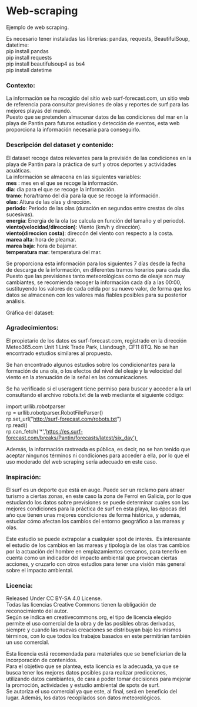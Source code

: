 # Web-scraping
Ejemplo de web scraping.


Es necesario tener instaladas las librerías: pandas, requests, BeautifulSoup, datetime:  
pip install pandas  
pip install requests  
pip install beautifulsoup4 as bs4  
pip install datetime

### Contexto:
La información se ha recogido del sitio web surf-forecast.com, un sitio web de referencia para consultar previsiones de olas y reportes de surf para las mejores playas del mundo.  
Puesto que se pretenden almacenar datos de las condiciones del mar en la playa de Pantin para futuros estudios y detección de eventos, esta web proporciona la información necesaria para conseguirlo.

### Descripción del dataset y contenido:
El dataset recoge datos relevantes para la previsión de las condiciones en la playa de Pantin para la práctica de surf y otros deportes y actividades acuáticas.  
La información se almacena en las siguientes variables:  
**mes** : mes en el que se recoge la información.  
**dia**: día para el que se recoge la información.  
**tramo**: hora/tramo del día para la que se recoge la información.  
**olas**: Altura de las olas y dirección.  
**periodo**: Periodo de las olas (duración en segundos entre crestas de olas sucesivas).  
**energia**: Energia de la ola (se calcula en función del tamaño y el periodo).  
**viento(velocidad/direccion)**: Viento (km/h y dirección).  
**viento(direccion costa)**: direccón del viento con respecto a la costa.  
**marea alta**: hora de pleamar.  
**marea baja**: hora de bajamar.  
**temperatura mar**: temperatura del mar.  
  
Se proporciona esta información para los siguientes 7 días desde la fecha de descarga de la información, en diferentes tramos horarios para cada día.
Puesto que las previsiones tanto meteorológicas como de oleaje son muy cambiantes, se recomienda recoger la información cada día a las 00:00, sustituyendo los valores de cada celda por su nuevo valor, de forma que los datos se almacenen con los valores más fiables posibles para su posterior análisis.

Gráfica del dataset:

### Agradecimientos:  
El propietario de los datos es surf-forecast.com, registrado en la dirección Meteo365.com Unit 1 Link Trade Park, Llandough, CF11 8TQ. No se han encontrado estudios similares al propuesto.  

Se han encontrado algunos estudios sobre los condicionantes para la formación de una ola, o  los efectos del nivel del oleaje y la velocidad del viento en la atenuación de la señal en las comunicaciones.  

Se ha verificado si el useragent tiene permiso para buscar y acceder a la url consultando el archivo robots.txt de la web mediante el siguiente código:  

import urllib.robotparser  
rp = urllib.robotparser.RobotFileParser()  
rp.set_url("http://surf-forecast.com/robots.txt")  
rp.read()  
rp.can_fetch('*','https://es.surf-forecast.com/breaks/Pantin/forecasts/latest/six_day')   

Además, la información rastreada es pública, es decir, no se han tenido que aceptar ningunos términos ni condiciones para acceder a ella, por lo que el uso moderado del web scraping sería adecuado en este caso.

### Inspiración:  
El surf es un deporte que está en auge. Puede ser un reclamo para atraer turismo a ciertas zonas, en este caso la zona de Ferrol en Galicia, por lo que estudiando los datos sobre previsiones se puede determinar cuales son las mejores condiciones para la práctica de surf en esta playa, las épocas del año que tienen unas mejores condiciones de forma histórica, y además, estudiar cómo afectan los cambios del entorno geográfico a las mareas y olas.  

Este estudio se puede extrapolar a cualquier spot de interés.  Es interesante el estudio de los cambios en las mareas y tipología de las olas tras cambios por la actuación del hombre en emplazamientos cercanos, para tenerlo en cuenta como un indicador del impacto ambiental que provocan ciertas acciones, y cruzarlo con otros estudios para tener una visión más general sobre el impacto ambiental.    

### Licencia:  
Released Under CC BY-SA 4.0 License.  
Todas las licencias Creative Commons tienen la obligación de reconocimiento del autor.  
Según se indica en creativecommons.org, el tipo de licencia elegido permite el uso comercial de la obra y de las posibles obras derivadas, siempre y cuando las nuevas creaciones se distribuyan bajo los mismos términos, con lo que todos los trabajos basados en este permitirían también un uso comercial.  

Esta licencia está recomendada para materiales que se beneficiarían de la incorporación de contenidos.  
Para el objetivo que se plantea, esta licencia es la adecuada, ya que se busca tener los mejores datos posibles para realizar predicciones, utilizando datos cambiantes, de cara a poder tomar decisiones para mejorar la promoción, actividades y estudio ambiental de spots de surf.  
Se autoriza el uso comercial ya que este, al final, será en beneficio del lugar. Además, los datos recopilados son datos meteorológicos.
